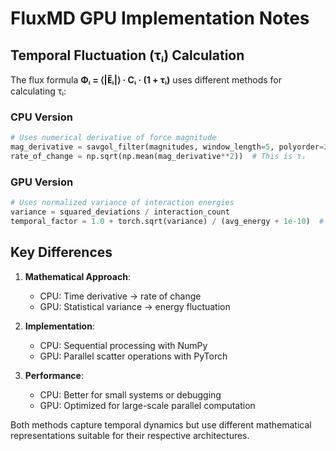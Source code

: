 # FluxMD GPU Implementation Notes

## Temporal Fluctuation (τᵢ) Calculation

The flux formula **Φᵢ = ⟨|E̅ᵢ|⟩ · Cᵢ · (1 + τᵢ)** uses different methods for calculating τᵢ:

### CPU Version
```python
# Uses numerical derivative of force magnitude
mag_derivative = savgol_filter(magnitudes, window_length=5, polyorder=2, deriv=1)
rate_of_change = np.sqrt(np.mean(mag_derivative**2))  # This is τᵢ
```

### GPU Version
```python
# Uses normalized variance of interaction energies
variance = squared_deviations / interaction_count
temporal_factor = 1.0 + torch.sqrt(variance) / (avg_energy + 1e-10)  # This is (1 + τᵢ)
```

## Key Differences

1. **Mathematical Approach**:
   - CPU: Time derivative → rate of change
   - GPU: Statistical variance → energy fluctuation

2. **Implementation**:
   - CPU: Sequential processing with NumPy
   - GPU: Parallel scatter operations with PyTorch

3. **Performance**:
   - CPU: Better for small systems or debugging
   - GPU: Optimized for large-scale parallel computation

Both methods capture temporal dynamics but use different mathematical representations suitable for their respective architectures.
